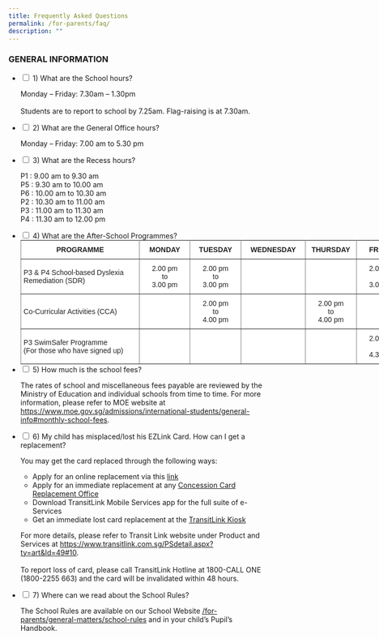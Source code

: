 ```yaml
---
title: Frequently Asked Questions
permalink: /for-parents/faq/
description: ""
---
```

### GENERAL INFORMATION

<ul class="jekyllcodex_accordion">
  <li>
    <input type="checkbox" id="accordion1">
    <label for="accordion1">1)        What are the School hours?</label>
    <div>
      <p>Monday – Friday: 7.30am – 1.30pm<br><br>Students are to report to school by 7.25am.  Flag-raising is at 7.30am.</p>
    </div>
	</li>
	<li>
    <input type="checkbox" id="accordion2">
    <label for="accordion2">2) What are the General Office hours?</label>
    <div>
      <p> Monday – Friday: 7.00 am to 5.30 pm
</p>
    </div>
	</li>
	<li>
    <input type="checkbox" id="accordion3">
    <label for="accordion3">3) What are the Recess hours?
</label>
    <div>
      <p>P1 : 9.00 am to 9.30 am<br>P5 : 9.30 am to 10.00 am<br> P6 : 10.00 am to 10.30 am<br>P2 : 10.30 am to 11.00 am<br> P3 : 11.00 am to 11.30 am<br>P4 : 11.30 am to 12.00 pm</p>
    </div>
	</li>
	<li>
    <input type="checkbox" id="accordion4">
    <label for="accordion4">4) What are the After-School Programmes?
</label>
    <div>
      <style type="text/css">
.tg  {border-collapse:collapse;border-spacing:0;margin:0px auto;}
.tg td{border-color:black;border-style:solid;border-width:1px;font-family:Arial, sans-serif;font-size:14px;
  overflow:hidden;padding:10px 5px;word-break:normal;}
.tg th{border-color:black;border-style:solid;border-width:1px;font-family:Arial, sans-serif;font-size:14px;
  font-weight:normal;overflow:hidden;padding:10px 5px;word-break:normal;}
.tg .tg-tlr8{background-color:#FFF;border-color:inherit;color:#222;font-style:italic;text-align:center;vertical-align:middle}
.tg .tg-3bno{background-color:#FFF;border-color:inherit;color:#222;font-weight:bold;text-align:center;vertical-align:middle}
.tg .tg-k81l{background-color:#FFF;border-color:inherit;color:#222;text-align:left;vertical-align:middle}
.tg .tg-gktn{background-color:#FFF;border-color:inherit;color:#222;text-align:center;vertical-align:middle}
</style>
<table class="tg" style="undefined;table-layout: fixed; width: 765px">
<colgroup>
<col style="width: 235px">
<col style="width: 100px">
<col style="width: 101px">
<col style="width: 127px">
<col style="width: 101px">
<col style="width: 101px">
</colgroup>
<tbody>
  <tr>
    <td class="tg-3bno">PROGRAMME</td>
    <td class="tg-3bno">MONDAY</td>
    <td class="tg-3bno">TUESDAY</td>
    <td class="tg-3bno">WEDNESDAY</td>
    <td class="tg-3bno">THURSDAY</td>
    <td class="tg-3bno">FRIDAY</td>
  </tr>
  <tr>
    <td class="tg-k81l">P3 <span style="background-color:transparent">&amp; P4 School-based Dyslexia Remediation (SDR)</span></td>
    <td class="tg-gktn">2.00 pm<br>to<br>3.00 pm</td>
    <td class="tg-gktn">2.00 pm<br>to<br>3.00 pm</td>
    <td class="tg-gktn"></td>
    <td class="tg-gktn"></td>
    <td class="tg-gktn">2.00 pm<br>to<br>3.00 pm</td>
  </tr>
  <tr>
    <td class="tg-k81l"><span style="background-color:transparent">Co-Curricular Activities (CCA)</span></td>
    <td class="tg-gktn"></td>
    <td class="tg-gktn">2.00 pm<br>to<br>4.00 pm<br></td>
    <td class="tg-gktn"></td>
    <td class="tg-gktn">2.00 pm<br>to<br>4.00 pm</td>
    <td class="tg-tlr8"></td>
  </tr>
  <tr>
    <td class="tg-k81l">P3 SwimSafer Programme<br>(For those who have signed up)</td>
    <td class="tg-gktn"></td>
    <td class="tg-gktn"></td>
    <td class="tg-gktn"></td>
    <td class="tg-gktn"></td>
    <td class="tg-gktn">2.00 pm<br>to<br>4.30 pm</td>
  </tr>
</tbody>
</table>
    </div>
	</li>
	<li>
    <input type="checkbox" id="accordion5">
    <label for="accordion5">5)        How much is the school fees?
</label>
    <div>
      <p>The rates of school and miscellaneous fees payable are reviewed by the Ministry of Education and individual schools from time to time. For more information, please refer to MOE website at <a href="https://www.moe.gov.sg/admissions/international-students/general-info#monthly-school-fees">https://www.moe.gov.sg/admissions/international-students/general-info#monthly-school-fees</a>.</p>
    </div>
	</li>
	<li>
    <input type="checkbox" id="accordion6">
    <label for="accordion6">6) My child has misplaced/lost his EZLink Card. How can I get a replacement?</label>
    <div>
      <p>You may get the card replaced through the following ways:</p>
<ul>
<li>Apply for an online replacement via this&nbsp;<a href="https://www.transitlink.com.sg/eservice/econcession/app_form1.php?app_type=2" target="_blank" rel="noopener">link</a></li>
<li>Apply for an immediate replacement at any&nbsp;<a href="https://www.transitlink.com.sg/PSdetail.aspx?ty=art&amp;Id=111" target="_blank" rel="noopener">Concession Card Replacement Office</a></li>
<li>Download TransitLink Mobile Services app for the full suite of e-Services</li>
<li>Get an immediate&nbsp;lost card replacement at the&nbsp;<a href="https://www.transitlink.com.sg/PSdetail.aspx?ty=cat&amp;Id=25" target="_blank" rel="noopener">TransitLink Kiosk</a></li>
</ul>
<p>For more details, please refer to Transit Link website under Product and Services at <a href="https://www.transitlink.com.sg/PSdetail.aspx?ty=art&amp;Id=49#10" target="_blank" rel="noopener">https://www.transitlink.com.sg/PSdetail.aspx?ty=art&amp;Id=49#10</a>. <br /><br />To report loss of card, please call TransitLink Hotline at 1800-CALL ONE (1800-2255 663) and the card will be invalidated within 48 hours.</p>
    </div>
	</li>
	<li>
    <input type="checkbox" id="accordion7">
    <label for="accordion7">7) Where can we read about the School Rules?</label>
    <div>
      <p>The School Rules are available on our School Website <a href="/for-parents/General-Matters/school-rules">/for-parents/general-matters/school-rules</a>&nbsp;and in your child&rsquo;s Pupil&rsquo;s Handbook.</p>
    </div>
	</li>
</ul>